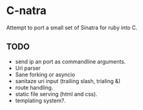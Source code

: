 C-natra
=======

Attempt to port a small set of Sinatra for ruby into C.

TODO
------
* send ip an port as commandline arguments.
* Uri parser
* Sane forking or asyncio
* sanitaze uri input (trailing slash, trialing &)  
* route handling.  
* static file serving (html and css).
* templating system?.
